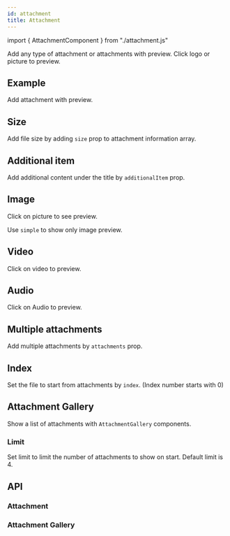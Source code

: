 ```yaml
---
id: attachment
title: Attachment
---
```


import { AttachmentComponent } from "./attachment.js"

<p>Add any type of attachment or attachments with preview. Click logo or picture to preview.</p>

## Example

<p>Add attachment with preview.</p>
<AttachmentComponent />

## Size

<p>Add file size by adding <code>size</code> prop to attachment information array.</p>
<AttachmentComponent type="fileSize"/>

## Additional item

<p>Add additional content under the title by <code>additionalItem</code> prop. </p>
<AttachmentComponent additionalItem/>

## Image

<p>Click on picture to see preview.</p>
<AttachmentComponent type="image"/>

<p>Use <code>simple</code> to show only image preview.</p>
<AttachmentComponent type="image" simple/>

## Video

<p>Click on video to preview.</p>
<AttachmentComponent type="video"/>

## Audio

<p>Click on Audio to preview.</p>
<AttachmentComponent type="audio"/>

## Multiple attachments

<p>Add multiple attachments by <code>attachments</code> prop.</p>
<AttachmentComponent type="multi" attachments/>

## Index

<p>Set the file to start from attachments by <code>index</code>. (Index number starts with 0)</p>
<AttachmentComponent type="multi" attachments index/>

## Attachment Gallery

<p>Show a list of attachments with <code>AttachmentGallery</code> components.</p>
<AttachmentComponent type="gallery"/>

### Limit

<p>Set limit to limit the number of attachments to show on start. Default limit is 4.</p>
<AttachmentComponent type="gallery" limit/>

## API

### Attachment

<AttachmentComponent type="APIattachment"/>

### Attachment Gallery

<AttachmentComponent type="APIgallery"/>
